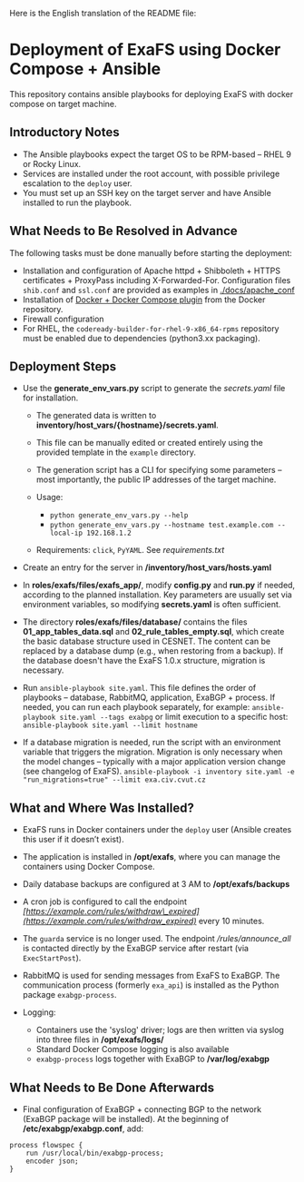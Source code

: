 Here is the English translation of the README file:

# Deployment of ExaFS using Docker Compose + Ansible

This repository contains ansible playbooks for deploying ExaFS with docker compose on target machine.

## Introductory Notes

* The Ansible playbooks expect the target OS to be RPM-based – RHEL 9 or Rocky Linux.
* Services are installed under the root account, with possible privilege escalation to the `deploy` user.
* You must set up an SSH key on the target server and have Ansible installed to run the playbook.

## What Needs to Be Resolved in Advance

The following tasks must be done manually before starting the deployment:

* Installation and configuration of Apache httpd + Shibboleth + HTTPS certificates + ProxyPass including X-Forwarded-For. Configuration files `shib.conf` and `ssl.conf` are provided as examples in [./docs/apache\_conf](./docs/apache_conf)
* Installation of [Docker + Docker Compose plugin](https://docs.docker.com/engine/install/rhel/) from the Docker repository.
* Firewall configuration
* For RHEL, the `codeready-builder-for-rhel-9-x86_64-rpms` repository must be enabled due to dependencies (python3.xx packaging).

## Deployment Steps

* Use the **generate\_env\_vars.py** script to generate the *secrets.yaml* file for installation.

  * The generated data is written to **inventory/host\_vars/{hostname}/secrets.yaml**.
  * This file can be manually edited or created entirely using the provided template in the `example` directory.
  * The generation script has a CLI for specifying some parameters – most importantly, the public IP addresses of the target machine.
  * Usage:

    * `python generate_env_vars.py --help`
    * `python generate_env_vars.py --hostname test.example.com --local-ip 192.168.1.2`
  * Requirements: `click`, `PyYAML`. See *requirements.txt*
* Create an entry for the server in **/inventory/host\_vars/hosts.yaml**
* In **roles/exafs/files/exafs\_app/**, modify **config.py** and **run.py** if needed, according to the planned installation. Key parameters are usually set via environment variables, so modifying **secrets.yaml** is often sufficient.
* The directory **roles/exafs/files/database/** contains the files **01\_app\_tables\_data.sql** and **02\_rule\_tables\_empty.sql**, which create the basic database structure used in CESNET. The content can be replaced by a database dump (e.g., when restoring from a backup). If the database doesn't have the ExaFS 1.0.x structure, migration is necessary.
* Run `ansible-playbook site.yaml`. This file defines the order of playbooks – database, RabbitMQ, application, ExaBGP + process. If needed, you can run each playbook separately, for example:
  `ansible-playbook site.yaml --tags exabpg`
  or limit execution to a specific host:
  `ansible-playbook site.yaml --limit hostname`
* If a database migration is needed, run the script with an environment variable that triggers the migration. Migration is only necessary when the model changes – typically with a major application version change (see changelog of ExaFS).
  `ansible-playbook -i inventory site.yaml -e "run_migrations=true" --limit exa.civ.cvut.cz`

## What and Where Was Installed?

* ExaFS runs in Docker containers under the `deploy` user (Ansible creates this user if it doesn’t exist).
* The application is installed in **/opt/exafs**, where you can manage the containers using Docker Compose.
* Daily database backups are configured at 3 AM to **/opt/exafs/backups**
* A cron job is configured to call the endpoint *[https://example.com/rules/withdraw\_expired](https://example.com/rules/withdraw_expired)* every 10 minutes.
* The `guarda` service is no longer used. The endpoint */rules/announce\_all* is contacted directly by the ExaBGP service after restart (via `ExecStartPost`).
* RabbitMQ is used for sending messages from ExaFS to ExaBGP. The communication process (formerly `exa_api`) is installed as the Python package `exabgp-process`.
* Logging:

  * Containers use the 'syslog' driver; logs are then written via syslog into three files in **/opt/exafs/logs/**
  * Standard Docker Compose logging is also available
  * `exabgp-process` logs together with ExaBGP to **/var/log/exabgp**

## What Needs to Be Done Afterwards

* Final configuration of ExaBGP + connecting BGP to the network (ExaBGP package will be installed). At the beginning of **/etc/exabgp/exabgp.conf**, add:

```
process flowspec {
    run /usr/local/bin/exabgp-process;
    encoder json;
}
```

